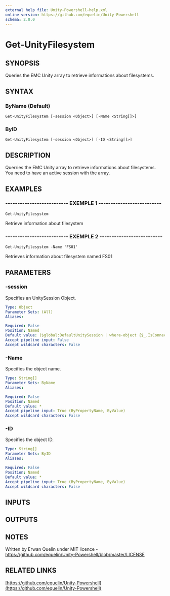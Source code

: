 ```yaml
---
external help file: Unity-Powershell-help.xml
online version: https://github.com/equelin/Unity-Powershell
schema: 2.0.0
---
```


# Get-UnityFilesystem

## SYNOPSIS
Queries the EMC Unity array to retrieve informations about filesystems.

## SYNTAX

### ByName (Default)
```
Get-UnityFilesystem [-session <Object>] [-Name <String[]>]
```

### ByID
```
Get-UnityFilesystem [-session <Object>] [-ID <String[]>]
```

## DESCRIPTION
Querries the EMC Unity array to retrieve informations about filesystems.
You need to have an active session with the array.

## EXAMPLES

### -------------------------- EXEMPLE 1 --------------------------
```
Get-UnityFilesystem
```

Retrieve information about filesystem

### -------------------------- EXEMPLE 2 --------------------------
```
Get-UnityFilesystem -Name 'FS01'
```

Retrieves information about filesystem named FS01

## PARAMETERS

### -session
Specifies an UnitySession Object.

```yaml
Type: Object
Parameter Sets: (All)
Aliases: 

Required: False
Position: Named
Default value: ($global:DefaultUnitySession | where-object {$_.IsConnected -eq $true})
Accept pipeline input: False
Accept wildcard characters: False
```

### -Name
Specifies the object name.

```yaml
Type: String[]
Parameter Sets: ByName
Aliases: 

Required: False
Position: Named
Default value: *
Accept pipeline input: True (ByPropertyName, ByValue)
Accept wildcard characters: False
```

### -ID
Specifies the object ID.

```yaml
Type: String[]
Parameter Sets: ByID
Aliases: 

Required: False
Position: Named
Default value: *
Accept pipeline input: True (ByPropertyName, ByValue)
Accept wildcard characters: False
```

## INPUTS

## OUTPUTS

## NOTES
Written by Erwan Quelin under MIT licence - https://github.com/equelin/Unity-Powershell/blob/master/LICENSE

## RELATED LINKS

[https://github.com/equelin/Unity-Powershell](https://github.com/equelin/Unity-Powershell)


